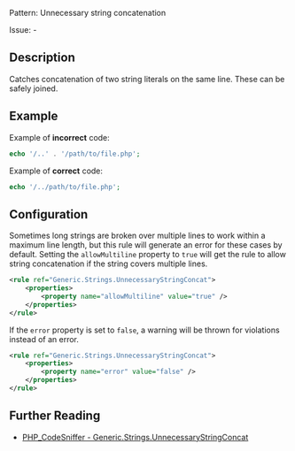 Pattern: Unnecessary string concatenation

Issue: -

## Description

Catches concatenation of two string literals on the same line. These can be safely joined.

## Example

Example of **incorrect** code:

``` php
echo '/..' . '/path/to/file.php';
```

Example of **correct** code:

```php
echo '/../path/to/file.php';
```

## Configuration

Sometimes long strings are broken over multiple lines to work within a maximum line length, but this rule will generate an error for these cases by default. Setting the `allowMultiline` property to `true` will get the rule to allow string concatenation if the string covers multiple lines.

```xml
<rule ref="Generic.Strings.UnnecessaryStringConcat">
    <properties>
        <property name="allowMultiline" value="true" />
    </properties>
</rule>
```

If the `error` property is set to `false`, a warning will be thrown for violations instead of an error.

```xml
<rule ref="Generic.Strings.UnnecessaryStringConcat">
    <properties>
        <property name="error" value="false" />
    </properties>
</rule>
```

## Further Reading

* [PHP_CodeSniffer - Generic.Strings.UnnecessaryStringConcat](https://github.com/squizlabs/PHP_CodeSniffer/blob/master/src/Standards/Generic/Sniffs/Strings/UnnecessaryStringConcatSniff.php)